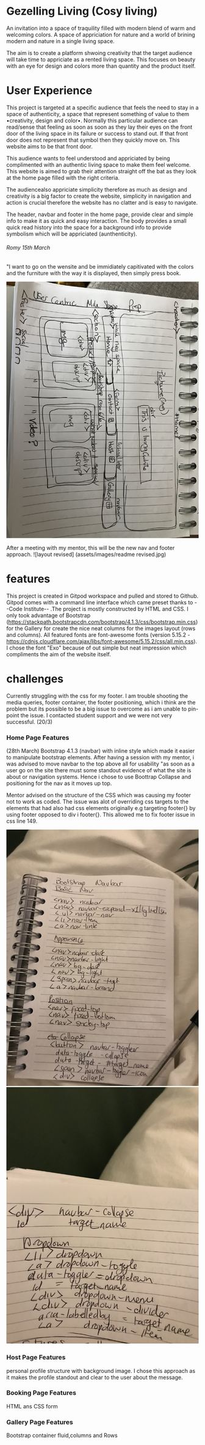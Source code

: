 <!--Heading-->
# Gezelling Living (Cosy living)

An invitation into a space of traquility filled with modern blend of warm and welcoming colors. 
A space of appriciation for nature and a world of brining modern and nature in a single living space.

The aim is to create a platform shwoing creativity that the target audience will take time to appriciate
as a rented living space. This focuses on beauty with an eye for design and colors more than quantity and the product itself.

<!--UX-->
# User Experience

This project is targeted at a specific audience that feels the need to stay in a space of authenticity, 
a space that represent something of value to them •creativity, design and color•. Normally this particular audience 
can read/sense that feeling as soon as soon as they lay their eyes on the front door of the living space in its failure or success to stand out. 
If that front door does not represent that symbol then they quickly move on. This website aims to be that front door.

This audience wants to feel understood and appriciated by being complimented with an authentic living space to make them feel
welcome. This website is aimed to grab their attention straight off the bat as they look at the home page filled with the right criteria.

The audiencealso appriciate simplicity therefore as much as design and creativity is a big factor to create the website, 
simplicity in navigation and action is crucial therefore the website has no clatter and is easy to navigate. 

The header, navbar and footer in the home page, provide clear and simple info to make it as quick and easy interaction.
The body provides a small quick read history into the space for a background info to provide symbolism which will be appriciated (aunthenticity).

<!--User Stories-->
###### Romy 15th March
"I want to go on the wensite and be immidiately capitivated with the colors and the furniture with the way it is displayed, then simply press book.

<!--image-->
![Layout plan](assets/images/gezelligreadme.jpg)

After a meeting with my mentor, this will be the new nav and footer approach.
![layout revised] (assets/images/readme revised.jpg)

<!--features-->

# features
This project is created in Gitpod workspace and pulled and stored to Github. Gitpod comes with a command line interface which came preset thanks to 
--Code Institute-- .The project is mostly constructed by HTML and CSS. I only took advantage of Bootstrap (https://stackpath.bootstrapcdn.com/bootstrap/4.1.3/css/bootstrap.min.css)
 for the Gallery for create the nice neat columns for the images layout (rows and columns). All featured fonts are font-awesome fonts (version 5.15.2 -
  https://cdnjs.cloudflare.com/ajax/libs/font-awesome/5.15.2/css/all.min.css). I chose the font "Exo" because of out simple but neat impression which compliments
  the aim of the website itself.

<!--Challenges faced in Project-->
  # challenges
  Currently struggling with the css for my footer. I am trouble shooting the media queries, footer container, the footer positioning, which i think are the problem but
  its possible to be a big issue to overcome as i am unable to pin-point the issue. I contacted student support and we were not very successful. (20/3)

<!--Features of each Page-->
  ### Home Page Features

  (28th March) Bootstrap 4.1.3 (navbar) with inline style which made it easier to manipulate bootstrap elements. After having a session with my mentor, i was advised
  to move navbar to the top above all for usability "as soon as a user go on the site there must some standout evidence of what the site is about or navigation systems.
  Hence i chose to use Boottrap Collapse and positioning for the nav as it moves up top.

Mentor advised on the structure of the CSS which was causing my footer not to work as coded. The issue was alot of overriding css targets to the elements that
had also had css elements originally e.g targeting footer{} by using footer opposed to div i footer{}.
This allowed me to fix footer issue in css line 149.

![Bootstrap navbar](assets/images/bootstrapnav1.jpg)
![Boostrap navbar](assets/images/bootstrapnav2.jpg)

  ### Host Page Features
  personal profile structure with background image. I chose this approach as it makes the profile standout and clear to the user about the message.

  ### Booking Page Features
  HTML ans CSS form

  ### Gallery Page Features
Bootstrap container fluid,columns and Rows